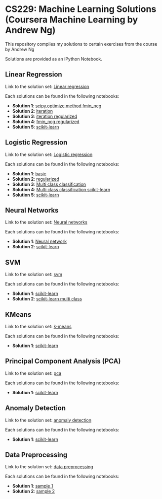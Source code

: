 # CS229: Machine Learning Solutions (Coursera Machine Learning by Andrew Ng)

This repository compiles my solutions to certain exercises from the course by Andrew Ng

Solutions are provided as an iPython Notebook.

## Linear Regression

Link to the solution set: [Linear regression](https://github.com/AmaldevTA/ML_Basics/tree/master/001_Linear_Regression)

Each solutions can be found in the following notebooks:

- **Solution 1**: [scipy.optimize method fmin_ncg](https://github.com/AmaldevTA/ML_Basics/blob/master/001_Linear_Regression/Linear_regression.ipynb)
- **Solution 2**: [iteration](https://github.com/AmaldevTA/ML_Basics/blob/master/001_Linear_Regression/Linear_regression_iteration.ipynb)
- **Solution 3**: [iteration regularized](https://github.com/AmaldevTA/ML_Basics/blob/master/001_Linear_Regression/Linear_regression_iteration_regularized.ipynb)
- **Solution 4**: [fmin_ncg regularized](https://github.com/AmaldevTA/ML_Basics/blob/master/001_Linear_Regression/Linear_regression_regularized.ipynb)
- **Solution 5**: [scikit-learn](https://github.com/AmaldevTA/ML_Basics/blob/master/001_Linear_Regression/Linear_regression_sklearn.ipynb)

## Logistic Regression

Link to the solution set: [Logistic regression](https://github.com/AmaldevTA/ML_Basics/tree/master/002_Logistic_Regression)

Each solutions can be found in the following notebooks:

- **Solution 1**: [basic](https://github.com/AmaldevTA/ML_Basics/blob/master/002_Logistic_Regression/Logistic_regression.ipynb)
- **Solution 2**: [regularized](https://github.com/AmaldevTA/ML_Basics/blob/master/002_Logistic_Regression/Logistic_regression_regularized.ipynb)
- **Solution 3**: [Multi class classification](https://github.com/AmaldevTA/ML_Basics/blob/master/002_Logistic_Regression/Multi_class_Classification.ipynb)
- **Solution 4**: [Multi class classification scikit-learn](https://github.com/AmaldevTA/ML_Basics/blob/master/002_Logistic_Regression/Multi_class_Classification_Scikit.ipynb)
- **Solution 5**: [scikit-learn](https://github.com/AmaldevTA/ML_Basics/blob/master/002_Logistic_Regression/Logistic_Regression_Scikit.ipynb)

## Neural Networks

Link to the solution set: [Neural networks](https://github.com/AmaldevTA/ML_Basics/tree/master/003_Neural_Networks)

Each solutions can be found in the following notebooks:

- **Solution 1**: [Neural network](https://github.com/AmaldevTA/ML_Basics/blob/master/003_Neural_Networks/Neural_network.ipynb)
- **Solution 2**: [scikit-learn](https://github.com/AmaldevTA/ML_Basics/blob/master/003_Neural_Networks/Neural_network_sklearn.ipynb)

## SVM

Link to the solution set: [svm](https://github.com/AmaldevTA/ML_Basics/tree/master/004_svm)

Each solutions can be found in the following notebooks:

- **Solution 1**: [scikit-learn](https://github.com/AmaldevTA/ML_Basics/blob/master/004_svm/SVM_Scikit.ipynb)
- **Solution 2**: [scikit-learn multi class](https://github.com/AmaldevTA/ML_Basics/blob/master/004_svm/SVM_Multi_class_Scikit.ipynb)

## KMeans

Link to the solution set: [k-means](https://github.com/AmaldevTA/ML_Basics/tree/master/005_k_means)

Each solutions can be found in the following notebooks:

- **Solution 1**: [scikit-learn](https://github.com/AmaldevTA/ML_Basics/blob/master/005_k_means/k_means_sklearn.ipynb)

## Principal Component Analysis (PCA)

Link to the solution set: [pca](https://github.com/AmaldevTA/ML_Basics/tree/master/006_pca)

Each solutions can be found in the following notebooks:

- **Solution 1**: [scikit-learn](https://github.com/AmaldevTA/ML_Basics/blob/master/006_pca/PCA.ipynb)

## Anomaly Detection

Link to the solution set: [anomaly detection](https://github.com/AmaldevTA/ML_Basics/tree/master/007_anomaly_detection)

Each solutions can be found in the following notebooks:

- **Solution 1**: [scikit-learn](https://github.com/AmaldevTA/ML_Basics/blob/master/007_anomaly_detection/anomaly_detection_sklearn.ipynb)

## Data Preprocessing

Link to the solution set: [data preprocessing](https://github.com/AmaldevTA/ML_Basics/tree/master/008_data_preprocessing)

Each solutions can be found in the following notebooks:

- **Solution 1**: [sample 1](https://github.com/AmaldevTA/ML_Basics/blob/master/008_data_preprocessing/preprocessing.ipynb)
- **Solution 2**: [sample 2](https://github.com/AmaldevTA/ML_Basics/blob/master/008_data_preprocessing/preprocessing_2.ipynb)

